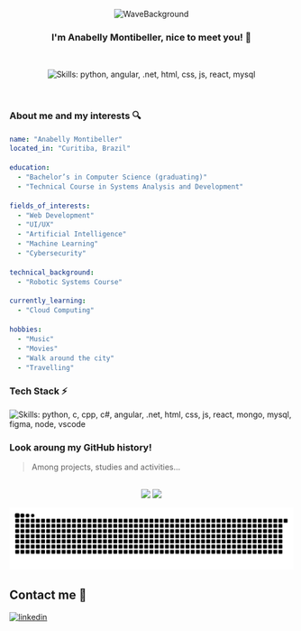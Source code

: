 <p align="center">
  <img alt="WaveBackground" src="https://capsule-render.vercel.app/api?type=waving&height=135&color=gradient&text=Welcome%20everyone&fontColor=FFFFFF&fontSize=65"/>
</p>

<h3 align="center">
  I'm Anabelly Montibeller, nice to meet you! 👋
</h3>

<br/>

<p align="center">
  <img alt="Skills: python, angular, .net, html, css, js, react, mysql" src="https://skillicons.dev/icons?i=python,angular,net,html,css,js,react,mysql"/>
</p>

<br/>

### About me and my interests 🔍

```yaml
name: "Anabelly Montibeller"
located_in: "Curitiba, Brazil"

education:
  - "Bachelor’s in Computer Science (graduating)"
  - "Technical Course in Systems Analysis and Development"

fields_of_interests:
  - "Web Development"
  - "UI/UX"
  - "Artificial Intelligence"
  - "Machine Learning"
  - "Cybersecurity"

technical_background:
  - "Robotic Systems Course"

currently_learning:
  - "Cloud Computing"

hobbies:
  - "Music"
  - "Movies"
  - "Walk around the city"
  - "Travelling"
```
### Tech Stack ⚡

<p>
  <img alt="Skills: python, c, cpp, c#, angular, .net, html, css, js, react, mongo, mysql, figma, node, vscode" src="https://skillicons.dev/icons?i=python,flask,tensorflow,c,cpp,cs,angular,net,html,css,js,react,nodejs,mongo,mysql,figma,vscode,git"/>
</p>

### Look aroung my GitHub history!

> Among projects, studies and activities...

<br/>

<div align="center">
  <img height="170em" src="https://github-readme-stats.vercel.app/api?username=nabelly19&show_icons=true&theme=transparent"/>
  <img height="170em" src="https://github-readme-stats.vercel.app/api/top-langs/?username=nabelly19&layout=compact&theme=transparent"/>
</div>


![Snake animation](https://github.com/nabelly19/nabelly19/blob/output/github-contribution-grid-snake.svg)
 

## Contact me 🤝
[![linkedin](https://img.shields.io/badge/LinkedIn-0077B5?style=for-the-badge&logo=linkedin&logoColor=white)](https://www.linkedin.com/in/anabelly-sthephany-paiva-montibeller-ab1ab5235/)






